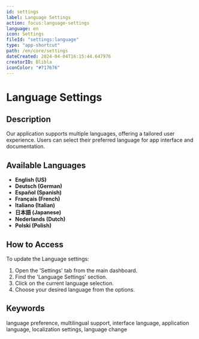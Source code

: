 ```yaml
---
id: settings
label: Language Settings
action: focus:language-settings
language: en
icon: Settings
fileId: "settings:language"
type: "app-shortcut"
path: /en/core/settings
dateCreated: 2024-04-04T16:15:44.647976
creatorID: Blibla
iconColor: "#717676"
---
```


# Language Settings

## Description
Our application supports multiple languages, offering a tailored user experience. Users can select their preferred language for app interface and documentation.

## Available Languages
- **English (US)**
- **Deutsch (German)**
- **Español (Spanish)**
- **Français (French)**
- **Italiano (Italian)**
- **日本語 (Japanese)**
- **Nederlands (Dutch)**
- **Polski (Polish)**

## How to Access
To update the Language settings:
1. Open the 'Settings' tab from the main dashboard.
2. Find the 'Language Settings' section.
3. Click on the current language selection.
4. Choose your desired language from the options.

## Keywords
language preference, multilingual support, interface language, application language, localization settings, language change
